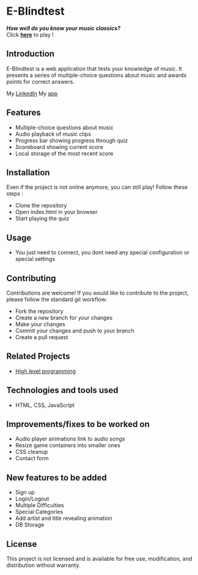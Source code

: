 # E-Blindtest

**_How well do you know your music classics?_**\
Click **[here](https://golden-puffpuff-f0a527.netlify.app/)** to play !

## Introduction

E-Blindtest is a web application that tests your knowledge of music.
It presents a series of multiple-choice questions about music and awards points for correct answers.

My [LinkedIn](https://www.linkedin.com/in/william-granger-874b61189/)
My [app](https://golden-puffpuff-f0a527.netlify.app/)

## Features

-   Multiple-choice questions about music
-   Audio playback of music clips
-   Progress bar showing progress through quiz
-   Scoreboard showing current score
-   Local storage of the most recent score

## Installation
Even if the project is not online anymore, you can still play!
Follow these steps :

-   Clone the repository
-   Open index.html in your browser
-   Start playing the quiz

## Usage

-   You just need to connect, you dont need any special configuration or special settings

## Contributing
Contributions are welcome! If you would like to contribute to the project, please follow the standard git workflow:

-   Fork the repository
-   Create a new branch for your changes
-   Make your changes
-   Commit your changes and push to your branch
-   Create a pull request

## Related Projects

-   [High level programming](https://github.com/william0863/holbertonschool-higher_level_programming)

## Technologies and tools used

-   HTML, CSS, JavaScript


## Improvements/fixes to be worked on

-   Audio player animations link to audio songs
-   Resize game containers into smaller ones
-   CSS cleanup
-   Contact form

## New features to be added

-   Sign up
-   Login/Logout
-   Multiple Difficulties
-   Special Categories
-   Add artist and title revealing animation
-   DB Storage

## License

This project is not licensed and is available for free use, modification, and distribution without warranty.

